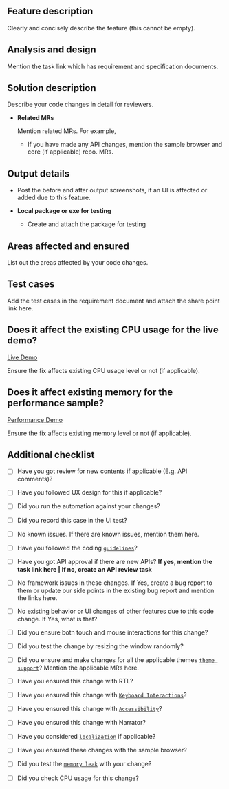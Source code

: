 ## Feature description ##

Clearly and concisely describe the feature (this cannot be empty).

## Analysis and design ##

Mention the task link which has requirement and specification documents. 

## Solution description ##

Describe your code changes in detail for reviewers.

* <b> Related MRs </b>

    Mention related MRs. For example,
    - If you have made any API changes, mention the sample browser and core (if applicable) repo. MRs.

## Output details ##

* Post the before and after output screenshots, if an UI is affected or added due to this feature.

* <b> Local package or exe for testing</b>
	- Create and attach the package for testing

## Areas affected and ensured ##

List out the areas affected by your code changes.

## Test cases ##

Add the test cases in the requirement document and attach the share point link here. 

## Does it affect the existing CPU usage for the live demo? ##

[Live Demo](https://syncfusion.sharepoint.com/sites/XamarinChart/_layouts/15/Doc.aspx?sourcedoc={4d149321-98e7-41ca-a4c9-9ba91b394ac3}&action=edit&wd=target%28XAML.one%7C78480108-c315-460e-9252-afc1d6da9672%2FCPU%20usage%20level%20checking%7C58828f37-9002-4a9f-893a-3a4ec993773f%2F%29&wdorigin=NavigationUrl)

Ensure the fix affects existing CPU usage level or not (if applicable).

## Does it affect existing memory for the performance sample? ##

[Performance Demo](https://syncfusion.sharepoint.com/sites/XamarinChart/_layouts/15/Doc.aspx?sourcedoc={4d149321-98e7-41ca-a4c9-9ba91b394ac3}&action=edit&wd=target%28XAML.one%7C78480108-c315-460e-9252-afc1d6da9672%2FMemory%20level%20checking%7C5b2d1e18-af3e-4016-9896-f616010766d7%2F%29&wdorigin=NavigationUrl)

Ensure the fix affects existing memory level or not (if applicable).

## Additional checklist ##

- [ ] Have you got review for new contents if applicable (E.g. API comments)?

- [ ] Have you followed UX design for this if applicable?

- [ ] Did you run the automation against your changes?

- [ ] Did you record this case in the UI test?

- [ ] No known issues. If there are known issues, mention them here.

- [ ] Have you followed the coding [`guidelines`](https://syncfusion.sharepoint.com/sites/WPF-XAML/SitePages/API%20and%20XML%20comments%20guidelines.aspx)?

- [ ] Have you got API approval if there are new APIs? <b> If yes, mention the task link here | If no, create an API review task </b>

- [ ] No framework issues in these changes. If Yes, create a bug report to them or update our side points in the existing bug report and mention the links here.

- [ ] No existing behavior or UI changes of other features due to this code change. If Yes, what is that?

- [ ] Did you ensure both touch and mouse interactions for this change?

- [ ] Did you test the change by resizing the window randomly?

- [ ] Did you ensure and make changes for all the applicable themes [`theme support`](https://syncfusion.sharepoint.com/sites/WPF-XAML/SitePages/Theme%20Guidelines.aspx)? Mention the applicable MRs here. 

- [ ] Have you ensured this change with RTL?

- [ ] Have you ensured this change with [`Keyboard Interactions`](https://syncfusion.sharepoint.com/sites/WPF-XAML/SitePages/Accessibility%20and%20Coded%20UI%20support%20for%20WPF%20controls.aspx#keyboard-accessibility)?

- [ ] Have you ensured this change with [`Accessibility`](https://syncfusion.sharepoint.com/sites/WPF-XAML/SitePages/Accessibility%20and%20Coded%20UI%20support%20for%20WPF%20controls.aspx)?

- [ ] Have you ensured this change with Narrator?

- [ ] Have you considered [`localization`](https://syncfusion.sharepoint.com/sites/WPF-XAML/SitePages/Localization%20WPF.aspx) if applicable?

- [ ] Have you ensured these changes with the sample browser?

- [ ] Did you test the [`memory leak`](https://docs.microsoft.com/en-us/visualstudio/profiling/memory-usage-without-debugging2?view=vs-2019) with your change?

- [ ] Did you check CPU usage for this change?